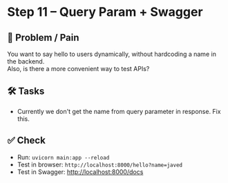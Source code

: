 Step 11 – Query Param + Swagger
===============================

💭 Problem / Pain  
-----------------
You want to say hello to users dynamically, without hardcoding a name in the backend.  
Also, is there a more convenient way to test APIs?

🛠️ Tasks  
---------
- Currently we don't get the name from query parameter in response. Fix this.

✅ Check  
--------
- Run: `uvicorn main:app --reload`
- Test in browser: `http://localhost:8000/hello?name=javed`
- Test in Swagger: [http://localhost:8000/docs](http://localhost:8000/docs)
